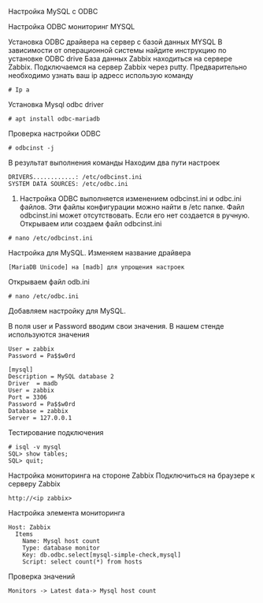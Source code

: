 Настройка MySQL с ODBC


Настройка ODBC мониторинг MYSQL

Установка ODBC драйвера на сервер c базой данных MYSQL
В зависимости от операционной системы найдите инструкцию по установке ODBC drive
База данных Zabbix находиться на сервере Zabbix.
Подключаемся на сервер Zabbix через putty.
Предварительно необходимо узнать ваш ip адресс использую команду
```
# Ip a
```
Установка Mysql odbc driver
```
# apt install odbc-mariadb
```
Проверка настройки ODBC
```
# odbcinst -j
```
В результат выполнения команды 
Находим два пути настроек
```
DRIVERS............: /etc/odbcinst.ini
SYSTEM DATA SOURCES: /etc/odbc.ini
```
1.	Настройка ODBC выполняется изменением odbcinst.ini и odbc.ini файлов. Эти файлы конфигурации можно найти в /etc папке. 
Файл odbcinst.ini может отсутствовать. Если его нет создается в ручную.
Открываем или создаем файл odbcinst.ini
```
# nano /etc/odbcinst.ini
```
Настройка для MySQL. Изменяем название драйвера
```
[MariaDB Unicode] на [madb] для упрощения настроек
```
Открываем файл odb.ini
```
# nano /etc/odbc.ini
```
Добавляем настройку для MySQL.

В поля user и Password вводим свои значения.
В нашем стенде используются значения 
```
User = zabbix
Password = Pa$$w0rd
```
```
[mysql]                       
Description = MySQL database 2                 
Driver  = madb                                
User = zabbix                                    
Port = 3306                                    
Password = Pa$$w0rd                           
Database = zabbix                             
Server = 127.0.0.1
```
Тестирование подключения 
```
# isql -v mysql
SQL> show tables;
SQL> quit;
```
Настройка мониторинга на стороне Zabbix
Подключиться на браузере к серверу Zabbix
```
http://<ip zabbix>
```
Настройка элемента мониторинга
```
Host: Zabbix
  Items
    Name: Mysql host count
    Type: database monitor
    Key: db.odbc.select[mysql-simple-check,mysql]
    Script: select count(*) from hosts
```
Проверка значений 
```
Monitors -> Latest data-> Mysql host count
```



